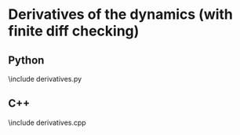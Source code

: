 # Derivatives of the dynamics (with finite diff checking)

## Python
\include derivatives.py

## C++
\include derivatives.cpp
